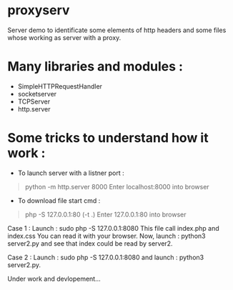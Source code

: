 # proxyserv
Server demo to identificate some elements of http headers
and some files whose working as server with a proxy.

# Many libraries and modules :
- SimpleHTTPRequestHandler 
- socketserver
- TCPServer
- http.server

# Some tricks to understand how it work :
- To launch server with a listner port :
> python -m http.server 8000
Enter localhost:8000 into browser

- To download file start cmd :
> php -S  127.0.0.1:80 (-t .)
Enter 127.0.0.1:80 into browser

Case 1 :
Launch : sudo php -S 127.0.0.1:8080
This file call index.php and index.css
You can read it with your browser.
Now, launch : python3 server2.py and see
that index could be read by server2.

Case 2 :
Launch : sudo php -S 127.0.0.1:8080
and launch : python3 server2.py.

Under work and devlopement...
